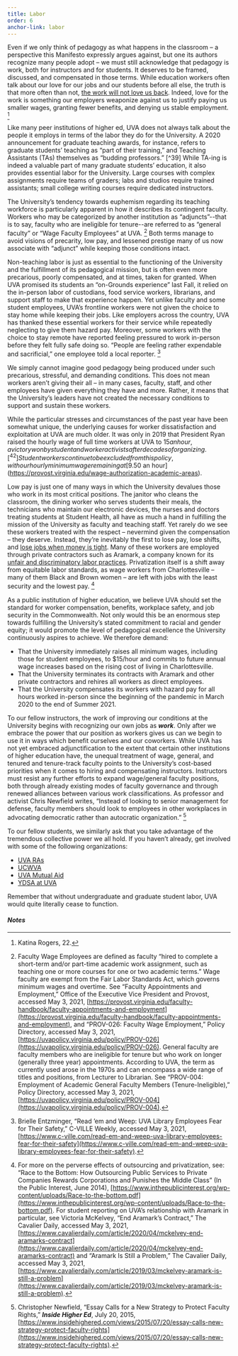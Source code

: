```yaml
---
title: Labor 
order: 6
anchor-link: labor
---
```


Even if we only think of pedagogy as what happens in the classroom – a perspective this Manifesto expressly argues against, but one its authors recognize many people adopt – we must still acknowledge that pedagogy is work, both for instructors and for students. It deserves to be framed, discussed, and compensated in those terms. While education workers often talk about our love for our jobs and our students before all else, the truth is that more often than not, [the work will not love us back](https://www.teenvogue.com/story/sarah-jaffe-work-wont-love-you-back-book). Indeed, love for the work is something our employers weaponize against us to justify paying us smaller wages, granting fewer benefits, and denying us stable employment. [^38]

<div id="gradlabor">

<p>Like many peer institutions of higher ed, UVA does not always talk about the people it employs in terms of the labor they do for the University. A 2020 announcement for graduate teaching awards, for instance, refers to graduate students’ teaching as “part of their training,” and Teaching Assistants (TAs) themselves as “budding professors.” [^39] While TA-ing is indeed a valuable part of many graduate students’ education, it also provides essential labor for the University. Large courses with complex assignments require teams of graders; labs and studios require trained assistants; small college writing courses require dedicated instructors.</p>
</div>   

The University’s tendency towards euphemism regarding its teaching workforce is particularly apparent in how it describes its contingent faculty. Workers who may be categorized by another institution as “adjuncts”--that is to say, faculty who are ineligible for tenure--are referred to as “general faculty” or “Wage Faculty Employees” at UVA. [^40] Both terms manage to avoid visions of precarity, low pay, and lessened prestige many of us now associate with “adjunct” while keeping those conditions intact. 

Non-teaching labor is just as essential to the functioning of the University and the fulfillment of its pedagogical mission, but is often even more precarious, poorly compensated, and at times, taken for granted. When UVA promised its students an “on-Grounds experience” last Fall, it relied on the in-person labor of custodians, food service workers, librarians, and support staff to make that experience happen. Yet unlike faculty and some student employees, UVA’s frontline workers were not given the choice to stay home while keeping their jobs. Like employers across the country, UVA has thanked these essential workers for their service while repeatedly neglecting to give them hazard pay. Moreover, some workers with the choice to stay remote have reported feeling pressured to work in-person before they felt fully safe doing so. “People are feeling rather expendable and sacrificial,” one employee told a local reporter. [^41]

We simply cannot imagine good pedagogy being produced under such precarious, stressful, and demanding conditions. This does not mean workers aren’t giving their all – in many cases, faculty, staff, and other employees have given everything they have and more. Rather, it means that the University’s leaders have not created the necessary conditions to support and sustain these workers. 

While the particular stresses and circumstances of the past year have been somewhat unique, the underlying causes for worker dissatisfaction and exploitation at UVA are much older. It was only in 2019 that President Ryan raised the hourly wage of full time workers at UVA to $15 an hour, a victory won by student and worker activists after decades of organizing. [^42] Student workers continue to be excluded from this policy, with our hourly minimum wage remaining at [$9.50 an hour](https://provost.virginia.edu/wage-authorization-academic-areas).

Low pay is just one of many ways in which the University devalues those who work in its most critical positions. The janitor who cleans the classroom, the dining worker who serves students their meals, the technicians who maintain our electronic devices, the nurses and doctors treating students at Student Health, all have as much a hand in fulfilling the mission of the University as faculty and teaching staff. Yet rarely do we see these workers treated with the respect – nevermind given the compensation – they deserve. Instead, they’re inevitably the first to lose pay, lose shifts, and [lose jobs when money is tight](https://www.cavalierdaily.com/article/2020/04/u-va-contracted-aramark-workers-laid-off-without-severance-notice-amid-covid-19-facility-closures). Many of these workers are employed through private contractors such as Aramark, a company known for its [unfair and discriminatory labor practices](https://www.corp-research.org/aramark). Privatization itself is a shift away from equitable labor standards, as wage workers from Charlottesville – many of them Black and Brown women – are left with jobs with the least security and the lowest pay. [^43]

As a public institution of higher education, we believe UVA should set the standard for worker compensation, benefits, workplace safety, and job security in the Commonwealth. Not only would this be an enormous step towards fulfilling the University’s stated commitment to racial and gender equity; it would promote the level of pedagogical excellence the University continuously aspires to achieve. We therefore demand:
* That the University immediately raises all minimum wages, including those for student employees, to $15/hour and commits to future annual wage increases based on the rising cost of living in Charlottesville.
* That the University terminates its contracts with Aramark and other private contractors and rehires all workers as direct employees. 
* That the University compensates its workers with hazard pay for all hours worked in-person since the beginning of the pandemic in March 2020 to the end of Summer 2021.

To our fellow instructors, the work of improving our conditions at the University begins with recognizing our own jobs as ***work***. Only after we embrace the power that our position as workers gives us can we begin to use it in ways which benefit ourselves and our coworkers. While UVA has not yet embraced adjunctification to the extent that certain other institutions of higher education have, the unequal treatment of wage, general, and tenured and tenure-track faculty points to the University’s cost-based priorities when it comes to hiring and compensating instructors. Instructors must resist any further efforts to expand wage/general faculty positions, both through already existing modes of faculty governance and through renewed alliances between various work classifications. As professor and activist Chris Newfield writes, “Instead of looking to senior management for defense, faculty members should look to employees in other workplaces in advocating democratic rather than autocratic organization.” [^44]

To our fellow students, we similarly ask that you take advantage of the tremendous collective power we all hold. If you haven’t already, get involved with some of the following organizations:
* [UVA RAs](https://twitter.com/uva_ra)
* [UCWVA](https://www.ucwva.org/)
* [UVA Mutual Aid](https://www.uvastudco.com/uva-mutual-aid)
* [YDSA at UVA](https://atuva.student.virginia.edu/organization/youngdemocraticsocialists)

Remember that without undergraduate and graduate student labor, UVA would quite literally cease to function.

#### ***Notes***

[^38]: Katina Rogers, 22.

[^39]: Amy Garrou, “There’s Something That Makes These Graduate Instructors Special,” UVA Today, May 21, 2020, [https://news.virginia.edu/content/theres-something-makes-these-graduate-instructors-special](https://news.virginia.edu/content/theres-something-makes-these-graduate-instructors-special). This characterization of graduate TAs as “budding professors” reveals a certain naivete regarding the job prospects (and indeed, aspirations) of many graduate students who currently attend and work at UVA. 

[^40]: Faculty Wage Employees are defined as faculty “hired to complete a short-term and/or part-time academic work assignment, such as teaching one or more courses for one or two academic terms.” Wage faculty are exempt from the Fair Labor Standards Act, which governs minimum wages and overtime. See “Faculty Appointments and Employment,” Office of the Executive Vice President and Provost, accessed May 3, 2021, [https://provost.virginia.edu/faculty-handbook/faculty-appointments-and-employment](https://provost.virginia.edu/faculty-handbook/faculty-appointments-and-employment), and “PROV-026: Faculty Wage Employment,” Policy Directory, accessed May 3, 2021, [https://uvapolicy.virginia.edu/policy/PROV-026](https://uvapolicy.virginia.edu/policy/PROV-026). General faculty are faculty members who are ineligible for tenure but who work on longer (generally three year) appointments. According to UVA, the term as currently used arose in the 1970s and can encompass a wide range of titles and positions, from Lecturer to Librarian. See “PROV-004: Employment of Academic General Faculty Members (Tenure-Ineligible),” Policy Directory, accessed May 3, 2021, [https://uvapolicy.virginia.edu/policy/PROV-004](https://uvapolicy.virginia.edu/policy/PROV-004). 

[^41]: Brielle Entzminger, “Read ’em and Weep: UVA Library Employees Fear for Their Safety,” C-VILLE Weekly, accessed May 3, 2021, [https://www.c-ville.com/read-em-and-weep-uva-library-employees-fear-for-their-safety](https://www.c-ville.com/read-em-and-weep-uva-library-employees-fear-for-their-safety).

[^42]: See “Living Wage at UVA,” lwc-uva, accessed May 3, 2021, [https://livingwageatuva.wixsite.com/lwc-uva](https://livingwageatuva.wixsite.com/lwc-uva) for more information. Since 2019, the cost of living in Charlottesville has continued to rise. The Economic Policy Institute’s “Family Budget Calculator” puts a single, childless adult’s annual costs at $38,839, or over $18/hr working full time. MIT’s Living Wage Calculator puts its estimate for a living wage in Charlottesville slightly  lower at $15.63/hour for a single, childless adult. See “Family Budget Calculator,” Economic Policy Institute, accessed May 3, 2021, [https://www.epi.org/resources/budget/](https://www.epi.org/resources/budget/) and “Living Wage Calculation for Charlottesville City, Virginia,” Living Wage Calculator, accessed May 3, 2021, [https://livingwage.mit.edu/counties/51540](https://livingwage.mit.edu/counties/51540).

[^43]: For more on the perverse effects of outsourcing and privatization, see: “Race to the Bottom: How Outsourcing Public Services to Private Companies Rewards Corporations and Punishes the Middle Class” (In the Public Interest, June 2014), [https://www.inthepublicinterest.org/wp-content/uploads/Race-to-the-bottom.pdf](https://www.inthepublicinterest.org/wp-content/uploads/Race-to-the-bottom.pdf). For student reporting on UVA’s relationship with Aramark in particular, see Victoria McKelvey, “End Aramark’s Contract,” The Cavalier Daily, accessed May 3, 2021, [https://www.cavalierdaily.com/article/2020/04/mckelvey-end-aramarks-contract](https://www.cavalierdaily.com/article/2020/04/mckelvey-end-aramarks-contract) and “Aramark Is Still a Problem,” The Cavalier Daily, accessed May 3, 2021, [https://www.cavalierdaily.com/article/2019/03/mckelvey-aramark-is-still-a-problem](https://www.cavalierdaily.com/article/2019/03/mckelvey-aramark-is-still-a-problem). 

[^44]: Christopher Newfield, “Essay Calls for a New Strategy to Protect Faculty Rights,” ***Inside Higher Ed***, July 20, 2015, [https://www.insidehighered.com/views/2015/07/20/essay-calls-new-strategy-protect-faculty-rights](https://www.insidehighered.com/views/2015/07/20/essay-calls-new-strategy-protect-faculty-rights).




